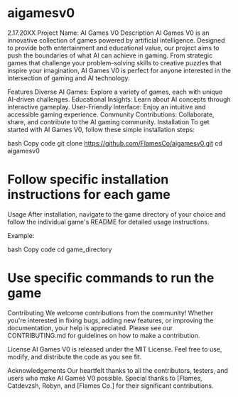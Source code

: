 # aigamesv0
2.17.20XX
Project Name: AI Games V0
Description
AI Games V0 is an innovative collection of games powered by artificial intelligence. Designed to provide both entertainment and educational value, our project aims to push the boundaries of what AI can achieve in gaming. From strategic games that challenge your problem-solving skills to creative puzzles that inspire your imagination, AI Games V0 is perfect for anyone interested in the intersection of gaming and AI technology.

Features
Diverse AI Games: Explore a variety of games, each with unique AI-driven challenges.
Educational Insights: Learn about AI concepts through interactive gameplay.
User-Friendly Interface: Enjoy an intuitive and accessible gaming experience.
Community Contributions: Collaborate, share, and contribute to the AI gaming community.
Installation
To get started with AI Games V0, follow these simple installation steps:

bash
Copy code
git clone https://github.com/FlamesCo/aigamesv0.git
cd aigamesv0
# Follow specific installation instructions for each game
Usage
After installation, navigate to the game directory of your choice and follow the individual game's README for detailed usage instructions.

Example:

bash
Copy code
cd game_directory
# Use specific commands to run the game
Contributing
We welcome contributions from the community! Whether you're interested in fixing bugs, adding new features, or improving the documentation, your help is appreciated. Please see our CONTRIBUTING.md for guidelines on how to make a contribution.

License
AI Games V0 is released under the MIT License. Feel free to use, modify, and distribute the code as you see fit.
 
Acknowledgements
Our heartfelt thanks to all the contributors, testers, and users who make AI Games V0 possible. Special thanks to [Flames, Catdevzsh, Robyn, and [Flames Co.] for their significant contributions.

